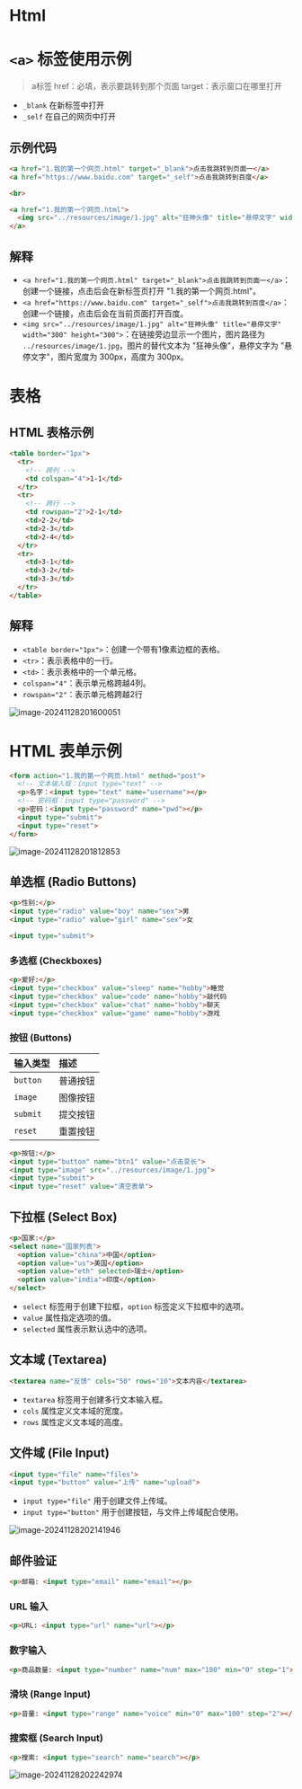 # Html

#  `<a>` 标签使用示例

> a标签
> href：必填，表示要跳转到那个页面
> target：表示窗口在哪里打开

- `_blank` 在新标签中打开
- `_self` 在自己的网页中打开

## 示例代码

```html
<a href="1.我的第一个网页.html" target="_blank">点击我跳转到页面一</a>
<a href="https://www.baidu.com" target="_self">点击我跳转到百度</a>

<br>

<a href="1.我的第一个网页.html">
  <img src="../resources/image/1.jpg" alt="狂神头像" title="悬停文字" width="300" height="300">
</a>
```

## 解释

- `<a href="1.我的第一个网页.html" target="_blank">点击我跳转到页面一</a>`：创建一个链接，点击后会在新标签页打开 "1.我的第一个网页.html"。
- `<a href="https://www.baidu.com" target="_self">点击我跳转到百度</a>`：创建一个链接，点击后会在当前页面打开百度。
- `<img src="../resources/image/1.jpg" alt="狂神头像" title="悬停文字" width="300" height="300">`：在链接旁边显示一个图片，图片路径为 `../resources/image/1.jpg`，图片的替代文本为 "狂神头像"，悬停文字为 "悬停文字"，图片宽度为 300px，高度为 300px。

# 表格

## HTML 表格示例

```html
<table border="1px">
  <tr>
    <!-- 跨列 -->
    <td colspan="4">1-1</td>
  </tr>
  <tr>
    <!-- 跨行 -->
    <td rowspan="2">2-1</td>
    <td>2-2</td>
    <td>2-3</td>
    <td>2-4</td>
  </tr>
  <tr>
    <td>3-1</td>
    <td>3-2</td>
    <td>3-3</td>
  </tr>
</table>
```

## 解释

- `<table border="1px">`：创建一个带有1像素边框的表格。
- `<tr>`：表示表格中的一行。
- `<td>`：表示表格中的一个单元格。
- `colspan="4"`：表示单元格跨越4列。
- `rowspan="2"`：表示单元格跨越2行

![image-20241128201600051](./Html.assets/image-20241128201600051.png)

# HTML 表单示例

```html
<form action="1.我的第一个网页.html" method="post">
  <!-- 文本输入框：input type="text" -->
  <p>名字：<input type="text" name="username"></p>
  <!-- 密码框：input type="password" -->
  <p>密码：<input type="password" name="pwd"></p>
  <input type="submit">
  <input type="reset">
</form>
```

![image-20241128201812853](./Html.assets/image-20241128201812853.png)

## 单选框 (Radio Buttons)

```html
<p>性别:</p>
<input type="radio" value="boy" name="sex">男
<input type="radio" value="girl" name="sex">女

<input type="submit">
```

### 多选框 (Checkboxes)

```html
<p>爱好:</p>
<input type="checkbox" value="sleep" name="hobby">睡觉
<input type="checkbox" value="code" name="hobby">敲代码
<input type="checkbox" value="chat" name="hobby">聊天
<input type="checkbox" value="game" name="hobby">游戏
```

### 按钮 (Buttons)

| 输入类型 | 描述     |
| :------- | :------- |
| `button` | 普通按钮 |
| `image`  | 图像按钮 |
| `submit` | 提交按钮 |
| `reset`  | 重置按钮 |

```html
<p>按钮:</p>
<input type="button" name="btn1" value="点击变长">
<input type="image" src="../resources/image/1.jpg">
<input type="submit">
<input type="reset" value="清空表单">
```

## 下拉框 (Select Box)

```markdown
<p>国家:</p>
<select name="国家列表">
  <option value="china">中国</option>
  <option value="us">美国</option>
  <option value="eth" selected>瑞士</option>
  <option value="india">印度</option>
</select>
```

- `select` 标签用于创建下拉框，`option` 标签定义下拉框中的选项。
- `value` 属性指定选项的值。
- `selected` 属性表示默认选中的选项。

## 文本域 (Textarea)

```html
<textarea name="反馈" cols="50" rows="10">文本内容</textarea>
```

- `textarea` 标签用于创建多行文本输入框。
- `cols` 属性定义文本域的宽度。
- `rows` 属性定义文本域的高度。

## 文件域 (File Input)

```html
<input type="file" name="files">
<input type="button" value="上传" name="upload">
```

- `input type="file"` 用于创建文件上传域。
- `input type="button"` 用于创建按钮，与文件上传域配合使用。

![image-20241128202141946](./Html.assets/image-20241128202141946.png)



## 邮件验证

```html
<p>邮箱: <input type="email" name="email"></p>
```

### URL 输入

```html
<p>URL: <input type="url" name="url"></p>
```

### 数字输入

```html
<p>商品数量: <input type="number" name="num" max="100" min="0" step="1"></p>
```

### 滑块 (Range Input)

```html
<p>音量: <input type="range" name="voice" min="0" max="100" step="2"></p>
```

### 搜索框 (Search Input)

```html
<p>搜索: <input type="search" name="search"></p>
```

![image-20241128202242974](./Html.assets/image-20241128202242974.png)